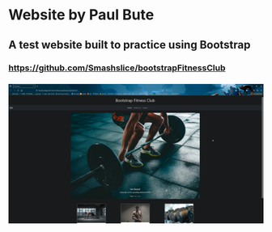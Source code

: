 # Website by Paul Bute
## A test website built to practice using Bootstrap
### https://github.com/Smashslice/bootstrapFitnessClub
### ![alt text](images/firefox_h6MWqllMJo.png)